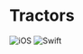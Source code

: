 # Tractors

![iOS](https://img.shields.io/badge/iOS-9.0%2B-blue.svg)
![Swift](https://img.shields.io/badge/Swift-4.2.1-blue.svg)
